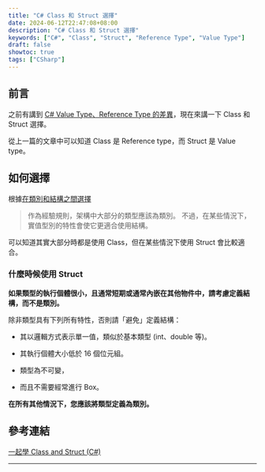 ```yaml
---
title: "C# Class 和 Struct 選擇"
date: 2024-06-12T22:47:08+08:00
description: "C# Class 和 Struct 選擇"
keywords: ["C#", "Class", "Struct", "Reference Type", "Value Type"]
draft: false
showtoc: true
tags: ["CSharp"]
---
```


## 前言

之前有講到 [C# Value Type、Reference Type 的差異]，現在來講一下 Class 和 Struct 選擇。

從上一篇的文章中可以知道 Class 是 Reference type，而 Struct 是 Value type。

## 如何選擇

根據[在類別和結構之間選擇]

> 作為經驗規則，架構中大部分的類型應該為類別。 不過，在某些情況下，實值型別的特性會使它更適合使用結構。

可以知道其實大部分時都是使用 Class，但在某些情況下使用 Struct 會比較適合。

### 什麼時候使用 Struct

**如果類型的執行個體很小，且通常短期或通常內嵌在其他物件中，請考慮定義結構，而不是類別。**

除非類型具有下列所有特性，否則請「避免」定義結構：

- 其以邏輯方式表示單一值，類似於基本類型 (int、double 等)。

- 其執行個體大小低於 16 個位元組。

- 類型為不可變，

- 而且不需要經常進行 Box。

**在所有其他情況下，您應該將類型定義為類別。**

## 參考連結

[一起學 Class and Struct (C#)]

---

[C# Value Type、Reference Type 的差異]: ../csharpvaluetypereferencetype
[一起學 Class and Struct (C#)]: https://hackmd.io/@SuFrank/H1coLlCaq
[在類別和結構之間選擇]: https://learn.microsoft.com/zh-tw/dotnet/standard/design-guidelines/choosing-between-class-and-struct
